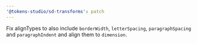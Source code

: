 ```yaml
---
'@tokens-studio/sd-transforms': patch
---
```


Fix alignTypes to also include `borderWidth`, `letterSpacing`, `paragraphSpacing` and `paragraphIndent` and align them to `dimension`.
